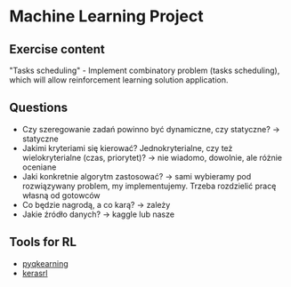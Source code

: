 # Machine Learning Project
## Exercise content
"Tasks scheduling" - Implement combinatory problem (tasks scheduling), which will allow reinforcement learning solution application.
## Questions
- Czy szeregowanie zadań powinno być dynamiczne, czy statyczne? -> statyczne
- Jakimi kryteriami się kierować? Jednokryterialne, czy też wielokryterialne (czas, priorytet)? -> nie wiadomo, dowolnie, ale różnie oceniane
- Jaki konkretnie algorytm zastosować? -> sami wybieramy pod rozwiązywany problem, my implementujemy. Trzeba rozdzielić pracę własną od gotowców
- Co będzie nagrodą, a co karą? -> zależy
- Jakie źródło danych? -> kaggle lub nasze
## Tools for RL
- [pyqkearning](https://code.accel-brain.com/Reinforcement-Learning/)
- [kerasrl](https://keras-rl.readthedocs.io/en/latest/)